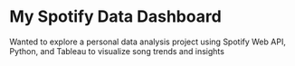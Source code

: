 # My Spotify Data Dashboard
Wanted to explore a personal data analysis project using Spotify Web API, Python, and Tableau to visualize song trends and insights
